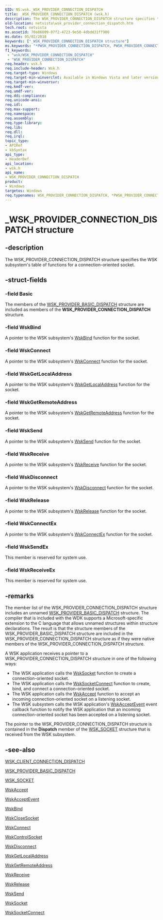 ```yaml
---
UID: NS:wsk._WSK_PROVIDER_CONNECTION_DISPATCH
title: _WSK_PROVIDER_CONNECTION_DISPATCH (wsk.h)
description: The WSK_PROVIDER_CONNECTION_DISPATCH structure specifies the WSK subsystem's table of functions for a connection-oriented socket.
old-location: netvista\wsk_provider_connection_dispatch.htm
tech.root: netvista
ms.assetid: 70a86809-07f2-4723-9e50-4dbdd31ff900
ms.date: 05/02/2018
keywords: ["_WSK_PROVIDER_CONNECTION_DISPATCH structure"]
ms.keywords: "*PWSK_PROVIDER_CONNECTION_DISPATCH, PWSK_PROVIDER_CONNECTION_DISPATCH, PWSK_PROVIDER_CONNECTION_DISPATCH structure pointer [Network Drivers Starting with Windows Vista], WSK_PROVIDER_CONNECTION_DISPATCH, WSK_PROVIDER_CONNECTION_DISPATCH structure [Network Drivers Starting with Windows Vista], _WSK_PROVIDER_CONNECTION_DISPATCH, netvista.wsk_provider_connection_dispatch, wsk/PWSK_PROVIDER_CONNECTION_DISPATCH, wsk/WSK_PROVIDER_CONNECTION_DISPATCH, wskref_b6ef1db8-e10d-44bd-a3df-9dee672b2b9e.xml"
f1_keywords:
 - "wsk/WSK_PROVIDER_CONNECTION_DISPATCH"
 - "WSK_PROVIDER_CONNECTION_DISPATCH"
req.header: wsk.h
req.include-header: Wsk.h
req.target-type: Windows
req.target-min-winverclnt: Available in Windows Vista and later versions of the Windows operating   systems.
req.target-min-winversvr: 
req.kmdf-ver: 
req.umdf-ver: 
req.ddi-compliance: 
req.unicode-ansi: 
req.idl: 
req.max-support: 
req.namespace: 
req.assembly: 
req.type-library: 
req.lib: 
req.dll: 
req.irql: 
topic_type:
- APIRef
- kbSyntax
api_type:
- HeaderDef
api_location:
- wsk.h
api_name:
- WSK_PROVIDER_CONNECTION_DISPATCH
product:
- Windows
targetos: Windows
req.typenames: WSK_PROVIDER_CONNECTION_DISPATCH, *PWSK_PROVIDER_CONNECTION_DISPATCH
---
```


# _WSK_PROVIDER_CONNECTION_DISPATCH structure


## -description


The WSK_PROVIDER_CONNECTION_DISPATCH structure specifies the WSK subsystem's table of functions for a
  connection-oriented socket.


## -struct-fields




### -field Basic

The members of the 
     <a href="https://docs.microsoft.com/windows-hardware/drivers/ddi/wsk/ns-wsk-_wsk_provider_basic_dispatch">
     WSK_PROVIDER_BASIC_DISPATCH</a> structure are included as members of the 
     <b>WSK_PROVIDER_CONNECTION_DISPATCH</b> structure.


### -field WskBind

A pointer to the WSK subsystem's 
     <a href="https://docs.microsoft.com/windows-hardware/drivers/ddi/wsk/nc-wsk-pfn_wsk_bind">WskBind</a> function for the socket.


### -field WskConnect

A pointer to the WSK subsystem's 
     <a href="https://docs.microsoft.com/windows-hardware/drivers/ddi/wsk/nc-wsk-pfn_wsk_connect">WskConnect</a> function for the socket.


### -field WskGetLocalAddress

A pointer to the WSK subsystem's 
     <a href="https://docs.microsoft.com/windows-hardware/drivers/ddi/wsk/nc-wsk-pfn_wsk_get_local_address">WskGetLocalAddress</a> function for the
     socket.


### -field WskGetRemoteAddress

A pointer to the WSK subsystem's 
     <a href="https://docs.microsoft.com/windows-hardware/drivers/ddi/wsk/nc-wsk-pfn_wsk_get_remote_address">WskGetRemoteAddress</a> function for the
     socket.


### -field WskSend

A pointer to the WSK subsystem's 
     <a href="https://docs.microsoft.com/windows-hardware/drivers/ddi/wsk/nc-wsk-pfn_wsk_send">WskSend</a> function for the socket.


### -field WskReceive

A pointer to the WSK subsystem's 
     <a href="https://docs.microsoft.com/windows-hardware/drivers/ddi/wsk/nc-wsk-pfn_wsk_receive">WskReceive</a> function for the socket.


### -field WskDisconnect

A pointer to the WSK subsystem's 
     <a href="https://docs.microsoft.com/windows-hardware/drivers/ddi/wsk/nc-wsk-pfn_wsk_disconnect">WskDisconnect</a> function for the
     socket.


### -field WskRelease

A pointer to the WSK subsystem's 
     <a href="https://docs.microsoft.com/previous-versions/windows/hardware/drivers/ff571144(v=vs.85)">WskRelease</a> function for the socket.


### -field WskConnectEx

A pointer to the WSK subsystem's 
     <a href="https://docs.microsoft.com/windows-hardware/drivers/ddi/wsk/nc-wsk-pfn_wsk_connect_ex">WskConnectEx</a> function for the
     socket.

### -field WskSendEx

This member is reserved for system use.

### -field WskReceiveEx

This member is reserved for system use.

## -remarks



The member list of the WSK_PROVIDER_CONNECTION_DISPATCH structure includes an unnamed 
    <a href="https://docs.microsoft.com/windows-hardware/drivers/ddi/wsk/ns-wsk-_wsk_provider_basic_dispatch">
    WSK_PROVIDER_BASIC_DISPATCH</a> structure. The compiler that is included with the WDK supports a
    Microsoft-specific extension to the C language that allows unnamed structures within structure
    declarations. The result is that the structure members of the WSK_PROVIDER_BASIC_DISPATCH structure are
    included in the WSK_PROVIDER_CONNECTION_DISPATCH structure as if they were native members of the
    WSK_PROVIDER_CONNECTION_DISPATCH structure.

A WSK application receives a pointer to a WSK_PROVIDER_CONNECTION_DISPATCH structure in one of the
    following ways:

<ul>
<li>
The WSK application calls the 
      <a href="https://docs.microsoft.com/windows-hardware/drivers/ddi/wsk/nc-wsk-pfn_wsk_socket">WskSocket</a> function to create a
      connection-oriented socket.

</li>
<li>
The WSK application calls the 
      <a href="https://docs.microsoft.com/windows-hardware/drivers/ddi/wsk/nc-wsk-pfn_wsk_socket_connect">WskSocketConnect</a> function to create,
      bind, and connect a connection-oriented socket.

</li>
<li>
The WSK application calls the 
      <a href="https://docs.microsoft.com/windows-hardware/drivers/ddi/wsk/nc-wsk-pfn_wsk_accept">WskAccept</a> function to accept an incoming
      connection-oriented socket on a listening socket.

</li>
<li>
The WSK subsystem calls the WSK application's 
      <a href="https://docs.microsoft.com/windows-hardware/drivers/ddi/wsk/nc-wsk-pfn_wsk_accept_event">WskAcceptEvent</a> event callback function to
      notify the WSK application that an incoming connection-oriented socket has been accepted on a listening
      socket.

</li>
</ul>
The pointer to the WSK_PROVIDER_CONNECTION_DISPATCH structure is contained in the 
    <b>Dispatch</b> member of the 
    <a href="https://docs.microsoft.com/windows-hardware/drivers/ddi/wsk/ns-wsk-_wsk_socket">WSK_SOCKET</a> structure that is received from the
    WSK subsystem.




## -see-also




<a href="https://docs.microsoft.com/windows-hardware/drivers/ddi/wsk/ns-wsk-_wsk_client_connection_dispatch">
   WSK_CLIENT_CONNECTION_DISPATCH</a>



<a href="https://docs.microsoft.com/windows-hardware/drivers/ddi/wsk/ns-wsk-_wsk_provider_basic_dispatch">WSK_PROVIDER_BASIC_DISPATCH</a>



<a href="https://docs.microsoft.com/windows-hardware/drivers/ddi/wsk/ns-wsk-_wsk_socket">WSK_SOCKET</a>



<a href="https://docs.microsoft.com/windows-hardware/drivers/ddi/wsk/nc-wsk-pfn_wsk_accept">WskAccept</a>



<a href="https://docs.microsoft.com/windows-hardware/drivers/ddi/wsk/nc-wsk-pfn_wsk_accept_event">WskAcceptEvent</a>



<a href="https://docs.microsoft.com/windows-hardware/drivers/ddi/wsk/nc-wsk-pfn_wsk_bind">WskBind</a>



<a href="https://docs.microsoft.com/windows-hardware/drivers/ddi/wsk/nc-wsk-pfn_wsk_close_socket">WskCloseSocket</a>



<a href="https://docs.microsoft.com/windows-hardware/drivers/ddi/wsk/nc-wsk-pfn_wsk_connect">WskConnect</a>



<a href="https://docs.microsoft.com/windows-hardware/drivers/ddi/wsk/nc-wsk-pfn_wsk_control_socket">WskControlSocket</a>



<a href="https://docs.microsoft.com/windows-hardware/drivers/ddi/wsk/nc-wsk-pfn_wsk_disconnect">WskDisconnect</a>



<a href="https://docs.microsoft.com/windows-hardware/drivers/ddi/wsk/nc-wsk-pfn_wsk_get_local_address">WskGetLocalAddress</a>



<a href="https://docs.microsoft.com/windows-hardware/drivers/ddi/wsk/nc-wsk-pfn_wsk_get_remote_address">WskGetRemoteAddress</a>



<a href="https://docs.microsoft.com/windows-hardware/drivers/ddi/wsk/nc-wsk-pfn_wsk_receive">WskReceive</a>



<a href="https://docs.microsoft.com/previous-versions/windows/hardware/drivers/ff571144(v=vs.85)">WskRelease</a>



<a href="https://docs.microsoft.com/windows-hardware/drivers/ddi/wsk/nc-wsk-pfn_wsk_send">WskSend</a>



<a href="https://docs.microsoft.com/windows-hardware/drivers/ddi/wsk/nc-wsk-pfn_wsk_socket">WskSocket</a>



<a href="https://docs.microsoft.com/windows-hardware/drivers/ddi/wsk/nc-wsk-pfn_wsk_socket_connect">WskSocketConnect</a>
 

 

